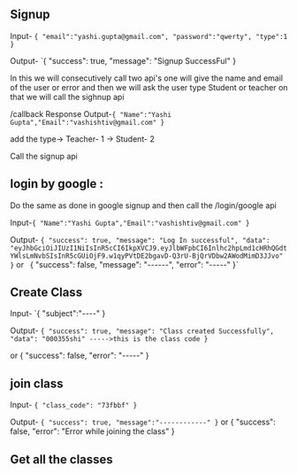 ## Signup

Input- `{
    "email":"yashi.gupta@gmail.com",
    "password":"qwerty",
    "type":1
}`

Output- `{
    "success": true,
    "message": "Signup SuccessFul"
}

In this we will consecutively call two api's one will give the name and email of the user or error
and then we will ask the user type Student or teacher on that we will call the sighnup api


/callback Response 
Output-`{ "Name":"Yashi Gupta","Email":"vashishtiv@gmail.com" }`

add the type-> Teacher- 1 
            -> Student- 2

Call the signup api

## login by google :

Do the same as done in google signup and then call the /login/google api

Input-`{ "Name":"Yashi Gupta","Email":"vashishtiv@gmail.com" }`

Output- `{
    "success": true,
    "message": "Log In successful",
    "data": "eyJhbGciOiJIUzI1NiIsInR5cCI6IkpXVCJ9.eyJlbWFpbCI6Inlhc2hpLmd1cHRhQGdtYWlsLmNvbSIsInR5cGUiOjF9.w1qyPVtDE2bgavD-Q3rU-BjQrVDbw2AWodMimD3JJvo"
}`
or
`
`{
    "success": false,
    "message": "------",
    "error": "-----"
}`

## Create Class

Input- `{
    "subject":"----"
}

Output- `{
    "success": true,
    "message": "Class created Successfully",
    "data": "000355shi" ----->this is the class code
}`

or
{
    "success": false,
    "error": "-----"
}

## join class

Input- `{
    "class_code": "73fbbf"
}`

Output- `{
    "success": true,
    "message":"------------"
}`
 or
{
    "success": false,
    "error": "Error while joining the class"
}

## Get all the classes 

